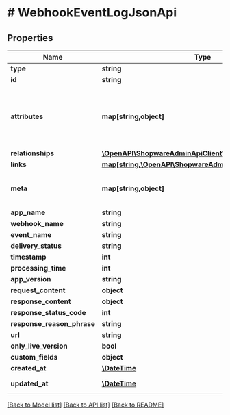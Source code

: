 # # WebhookEventLogJsonApi

## Properties

Name | Type | Description | Notes
------------ | ------------- | ------------- | -------------
**type** | **string** |  |
**id** | **string** |  |
**attributes** | **map[string,object]** | Members of the attributes object (\&quot;attributes\&quot;) represent information about the resource object in which it&#39;s defined. | [optional]
**relationships** | [**\OpenAPI\ShopwareAdminApiClient\Model\Relationships**](Relationships.md) |  | [optional]
**links** | [**map[string,\OpenAPI\ShopwareAdminApiClient\Model\Link]**](Link.md) |  | [optional]
**meta** | **map[string,object]** | Non-standard meta-information that can not be represented as an attribute or relationship. | [optional]
**app_name** | **string** |  | [optional]
**webhook_name** | **string** |  |
**event_name** | **string** |  |
**delivery_status** | **string** |  |
**timestamp** | **int** |  | [optional]
**processing_time** | **int** |  | [optional]
**app_version** | **string** |  | [optional]
**request_content** | **object** |  | [optional]
**response_content** | **object** |  | [optional]
**response_status_code** | **int** |  | [optional]
**response_reason_phrase** | **string** |  | [optional]
**url** | **string** |  |
**only_live_version** | **bool** |  | [optional]
**custom_fields** | **object** |  | [optional]
**created_at** | [**\DateTime**](\DateTime.md) |  | [readonly]
**updated_at** | [**\DateTime**](\DateTime.md) |  | [optional] [readonly]

[[Back to Model list]](../../README.md#models) [[Back to API list]](../../README.md#endpoints) [[Back to README]](../../README.md)
